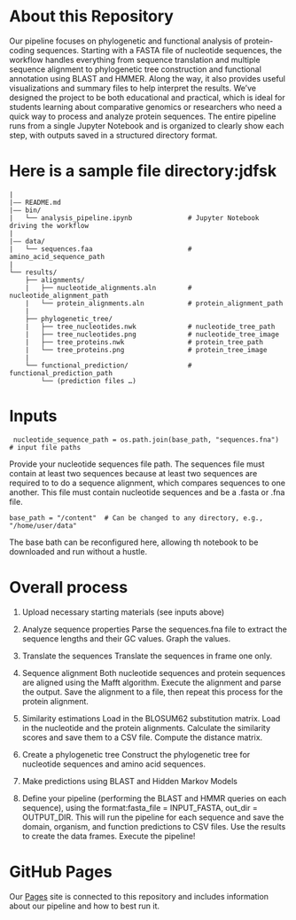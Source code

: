 # About this Repository
Our pipeline focuses on phylogenetic and functional analysis of protein-coding sequences. Starting with a FASTA file of nucleotide sequences, the workflow handles everything from sequence translation and multiple sequence alignment to phylogenetic tree construction and functional annotation using BLAST and HMMER. Along the way, it also provides useful visualizations and summary files to help interpret the results. We’ve designed the project to be both educational and practical, which is ideal for students learning about comparative genomics or researchers who need a quick way to process and analyze protein sequences. The entire pipeline runs from a single Jupyter Notebook and is organized to clearly show each step, with outputs saved in a structured directory format.

# Here is a sample file directory:jdfsk
``` phylo_analysis_project/
|
|–– README.md
|–– bin/
|   └── analysis_pipeline.ipynb              # Jupyter Notebook driving the workflow
|
|–– data/
|   └── sequences.faa                        # amino_acid_sequence_path
|
└── results/
    ├── alignments/
    |   ├── nucleotide_alignments.aln        # nucleotide_alignment_path
    |   └── protein_alignments.aln           # protein_alignment_path
    |
    ├── phylogenetic_tree/
    |   ├── tree_nucleotides.nwk             # nucleotide_tree_path
    |   ├── tree_nucleotides.png             # nucleotide_tree_image
    |   ├── tree_proteins.nwk                # protein_tree_path
    |   └── tree_proteins.png                # protein_tree_image
    |
    └── functional_prediction/               # functional_prediction_path
        └── (prediction files …)          
```
# Inputs
``` nucleotide_sequence_path = os.path.join(base_path, "sequences.fna")  # input file paths```

Provide your nucleotide sequences file path.
The sequences file must contain at least two sequences because at least two sequences are required to to do a sequence alignment, which compares sequences to one another. This file must contain nucleotide sequences and be a .fasta or .fna file.

```
base_path = "/content"  # Can be changed to any directory, e.g., "/home/user/data"
```
The base bath can be reconfigured here, allowing th notebook to be downloaded and run without a hustle.
# Overall process
1. Upload necessary starting materials (see inputs above)


2. Analyze sequence properties
Parse the sequences.fna file to extract the sequence lengths and their GC values.
Graph the values.

3. Translate the sequences
Translate the sequences in frame one only.

4. Sequence alignment
Both nucleotide sequences and protein sequences are aligned using the Mafft algorithm.
Execute the alignment and parse the output.
Save the alignment to a file, then repeat this process for the protein alignment.

6. Similarity estimations
Load in the BLOSUM62 substitution matrix.
Load in the nucleotide and the protein alignments.
Calculate the similarity scores and save them to a CSV file.
Compute the distance matrix.

7. Create a phylogenetic tree
Construct the phylogenetic tree for nucleotide sequences and amino acid sequences.

8. Make predictions using BLAST and Hidden Markov Models

10. Define your pipeline (performing the BLAST and HMMR queries on each sequence), using the format:fasta_file = INPUT_FASTA, out_dir = OUTPUT_DIR. This will run the pipeline for each sequence and save the domain, organism, and function predictions to CSV files.
Use the results to create the data frames.
Execute the pipeline!

# GitHub Pages
Our [Pages](https://luquelab.github.io/bioinformatics-teamwinners/) site is connected to this repository and includes information about our pipeline and how to best run it.
